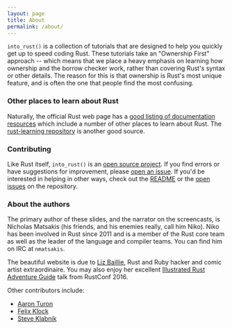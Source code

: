 ```yaml
---
layout: page
title: About
permalink: /about/
---
```


`into_rust()` is a collection of tutorials that are designed to help
you quickly get up to speed coding Rust. These tutorials take an
"Ownership First" approach -- which means that we place a heavy
emphasis on learning how ownership and the borrow checker work, rather
than covering Rust's syntax or other details. The reason for this is
that ownership is Rust's most unique feature, and is often the one
that people find the most confusing.

### Other places to learn about Rust

Naturally, the official Rust web page has a
[good listing of documentation resources](https://www.rust-lang.org/en-US/documentation.html)
which include a number of other places to learn about Rust. The
[rust-learning repository](https://github.com/ctjhoa/rust-learning) is
another good source.

### Contributing

Like Rust itself, `into_rust()` is an [open source project][gh]. If
you find errors or have suggestions for improvement, please
[open an issue][issues]. If you'd be interested in helping in other
ways, check out the [README][gh] or the [open issues][issues] on the
repository.

[gh]: https://github.com/nikomatsakis/intorust
[issues]: https://github.com/nikomatsakis/intorust/issues

### About the authors

The primary author of these slides, and the narrator on the
screencasts, is Nicholas Matsakis (his friends, and his enemies
really, call him Niko). Niko has been involved in Rust since 2011 and
is a member of the Rust core team as well as the leader of the
language and compiler teams. You can find him on IRC at `nmatsakis`.

The beautiful website is due to
[Liz Baillie](https://twitter.com/_lizbaillie/), Rust and Ruby hacker
and comic artist extraordinaire.  You may also enjoy her excellent
[Illustrated Rust Adventure Guide][IRAG] talk from RustConf 2016.

[IRAG]: http://www.slideshare.net/LizBaillie/rustconf-2016-illustrated-adventure-guide-65894363

Other contributors include:

- [Aaron Turon](https://github.com/aturon/)
- [Felix Klock](https://github.com/pnkfelix)
- [Steve Klabnik](https://github.com/steveklabnik)


